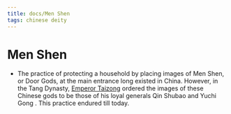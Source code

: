 ```yaml
---
title: docs/Men Shen
tags: chinese deity
---
```


# Men Shen 
- The practice of protecting a household by placing images of Men Shen, or Door Gods, at the main entrance long existed in China. However, in the Tang Dynasty, [Emperor Taizong](https://owlcation.com/humanities/Top-10-Greatest-Chinese-Emperors) ordered the images of these Chinese gods to be those of his loyal generals Qin Shubao  and Yuchi Gong . This practice endured till today.